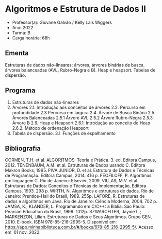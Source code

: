 # Algoritmos e Estrutura de Dados II

- Professor(a): Giovane Galvão / Kelly Lais Wiggers
- Ano: 2022
- Turma: B
- Carga horária: 68h

## Ementa

Estruturas de dados não-lineares: árvores, árvores binárias de busca, árvores balanceadas (AVL, Rubro-Negra e B). Heap e heapsort. Tabelas de dispersão.

## Programa

1. Estruturas de dados não-lineares
2. Árvores
2.1. Introdução aos conceitos de árvores
2.2. Percurso em profundidade
2.3 Percurso em largura
2.4. Árvore de Busca Binária
2.5. Árvores Balanceadas
2.5.1 Árvore AVL
2.5.2 Árvore Rubro-Negra
2.5.3 Árvore B
2.6. Heap e Heapsort
2.6.1. Introdução ao conceito de Heap
2.6.2. Método de ordenação Heapsort
3. Tabela de dispersão.
3.1. Funções de espalhamento

## Bibliografia

CORMEN, T.H. et al. ALGORITMOS: Teoria e Prática. 3. ed. Editora Campus, 2012.
TENENBAUM, A.M. et al. Estruturas de Dados usando C. Editora Makron Books, 1995.
PIVA JUNIOR, D. et al. Estrutura de Dados e Técnicas de Programação. Editora Campus, 2014. 416 p.
FEOFILOFF, P. Algoritmos em linguagem C. Rio de Janeiro: Elsevier, 2009.
VILLAS, M.V. et al. Estruturas de Dados: Conceitos e Técnicas de Implementação, Editora Campus, 1993. 298 p.
WIRTH, N. Algoritmos e estruturas de dados. Rio de Janeiro: Prentice-Hall do Brasil, 1989. 255p.
LAFORE, R. Estruturas de dados e algoritmos em Java. Rio de Janeiro: Ciência Moderna, 2004. 702 p.
JAMSA, K.; KLANDER, L. Programando em C/C++: a Biblia. Sao Paulo: Pearson Education do Brasil, 1999. 1012p.
SZWARCFITER, Jayme L.; MARKENZON, Lilian. Estruturas de Dados e Seus Algoritmos. Grupo GEN, 2010. E-book. ISBN 978-85-216-2995-5. Disponível em: https://app.minhabiblioteca.com.br/#/books/978-85-216-2995-5/. Acesso em: 01 nov. 2022.
